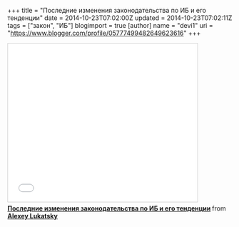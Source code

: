 +++
title = "Последние изменения законодательства по ИБ и его тенденции"
date = 2014-10-23T07:02:00Z
updated = 2014-10-23T07:02:11Z
tags = ["закон", "ИБ"]
blogimport = true 
[author]
	name = "devi1"
	uri = "https://www.blogger.com/profile/05777499482649623616"
+++

<iframe src="//www.slideshare.net/slideshow/embed_code/40608532" width="425" height="355" frameborder="0" marginwidth="0" marginheight="0" scrolling="no" style="border:1px solid #CCC; border-width:1px; margin-bottom:5px; max-width: 100%;" allowfullscreen> </iframe> <div style="margin-bottom:5px"> <strong> <a href="//www.slideshare.net/lukatsky/ss-40608532" title="Последние изменения законодательства по ИБ и его тенденции" target="_blank">Последние изменения законодательства по ИБ и его тенденции</a> </strong> from <strong><a href="//www.slideshare.net/lukatsky" target="_blank">Alexey Lukatsky</a></strong> </div>
